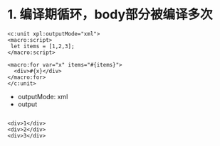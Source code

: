 # 1. 编译期循环，body部分被编译多次

````xpl
<c:unit xpl:outputMode="xml">
<macro:script>
 let items = [1,2,3];
</macro:script>

<macro:for var="x" items="#{items}">
  <div>#{x}</div>
</macro:for>
</c:unit>
````

* outputMode: xml
* output

````

<div>1</div>
<div>2</div>
<div>3</div>
````